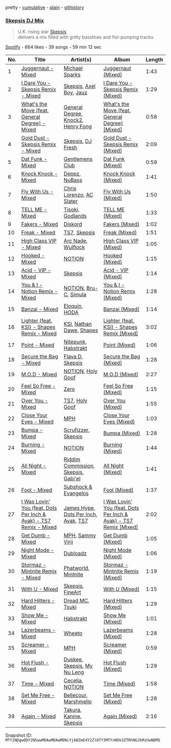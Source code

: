pretty - [cumulative](/playlists/cumulative/37i9dQZF1DWU7mNH0ss71X.md) - [plain](/playlists/plain/37i9dQZF1DWU7mNH0ss71X) - [githistory](https://github.githistory.xyz/mackorone/spotify-playlist-archive/blob/main/playlists/plain/37i9dQZF1DWU7mNH0ss71X)

### [Skepsis DJ Mix](https://open.spotify.com/playlist/37i9dQZF1DWU7mNH0ss71X)

> U.K\. rising star <a href="spotify:artist:6DnQYUjtYusK9QJts9HqSC">Skepsis</a><br/> delivers a mix filled with gritty basslines and fist\-pumping tracks.

[Spotify](https://open.spotify.com/user/spotify) - 664 likes - 39 songs - 59 min 12 sec

| No. | Title | Artist(s) | Album | Length |
|---|---|---|---|---|
| 1 | [Juggernaut \- Mixed](https://open.spotify.com/track/6z79qMltFPMlahFA3A0FIa) | [Michael Sparks](https://open.spotify.com/artist/1zuQZzeqzzlwUKVMYHvA87) | [Juggernaut \(Mixed\)](https://open.spotify.com/album/6aPmpQlYhYAMoEyfjs2cp0) | 1:43 |
| 2 | [I Dare You \- Skepsis Remix \- Mixed](https://open.spotify.com/track/10WUxH9Dz5i8XAsSiUrtj8) | [Skepsis](https://open.spotify.com/artist/6DnQYUjtYusK9QJts9HqSC), [Axel Boy](https://open.spotify.com/artist/4DabGEOrvBxxta0YlaaJpJ), [Jauz](https://open.spotify.com/artist/5ttgIeUVka6FLyi00Uu5h8) | [I Dare You \- Skepsis Remix \(Mixed\)](https://open.spotify.com/album/7sH0vsWwT01Fhs6haXb8HM) | 1:29 |
| 3 | [What's the Move \(feat\. General Degree\) \- Mixed](https://open.spotify.com/track/4Mrvf5MZa29agwNQLIsqzs) | [General Degree](https://open.spotify.com/artist/0CwVuGmnkIBc5uitBWkplO), [Knock2](https://open.spotify.com/artist/6mmSS7itNWKbapgG2eZbIg), [Henry Fong](https://open.spotify.com/artist/3nALc9PyUfe6CO3EY9bNhH) | [What's the Move \(feat\. General Degree\) \[Mixed\]](https://open.spotify.com/album/6KvvAaZ9vhs6ib33DvxkC1) | 0:58 |
| 4 | [Gold Dust \- Skepsis Remix \- Mixed](https://open.spotify.com/track/4KccmgNw4KkdtoWK5iSqnW) | [Skepsis](https://open.spotify.com/artist/6DnQYUjtYusK9QJts9HqSC), [DJ Fresh](https://open.spotify.com/artist/6r20qOqY7qDWI0PPTxVMlC) | [Gold Dust \- Skepsis Remix \(Mixed\)](https://open.spotify.com/album/6de6N29eYh55ci4Fax5wg4) | 2:09 |
| 5 | [Dat Funk \- Mixed](https://open.spotify.com/track/4Nf4I57msbH76Qe0o66iMj) | [Gentlemens Club](https://open.spotify.com/artist/58MEqEE2029jp6KTWTt1hO) | [Dat Funk \(Mixed\)](https://open.spotify.com/album/1oL1ObA1vEAzknv8PtZsQE) | 0:59 |
| 6 | [Knock Knock \- Mixed](https://open.spotify.com/track/6Btrx9JxGfKd2Nl3q4PWeE) | [Deppz](https://open.spotify.com/artist/7jhS9dwK214Tp1KgEVfyd2), [NuBass](https://open.spotify.com/artist/5Nd61ppMOQbbtF1HV13kBO) | [Knock Knock \(Mixed\)](https://open.spotify.com/album/7LV3bKp23cFM4md2GmZQ1m) | 1:41 |
| 7 | [Fly With Us \- Mixed](https://open.spotify.com/track/2veqvGps1j49K0GMdCilgP) | [Chris Lorenzo](https://open.spotify.com/artist/7tm9Tuc70geXOOyKhtZHIj), [AC Slater](https://open.spotify.com/artist/6EqFMCnVGBRNmwPlk2f3Uc) | [Fly With Us \(Mixed\)](https://open.spotify.com/album/752Y1StjD041LVXUEEDTcQ) | 1:50 |
| 8 | [TELL ME \- Mixed](https://open.spotify.com/track/5pyDKx0CiBDUOeSwD7rExx) | [Tisoki](https://open.spotify.com/artist/0XW7mqhbaQnRtHmwfAVg64), [Godlands](https://open.spotify.com/artist/2BW6zD5lzOxdEFWrgsHMq8) | [TELL ME \(Mixed\)](https://open.spotify.com/album/6Y1nvOpOZunyiq6YSX20HZ) | 1:33 |
| 9 | [Fakers \- Mixed](https://open.spotify.com/track/6NZry6T0ByXcjsFSJXnhEO) | [Diskord](https://open.spotify.com/artist/3o8BMojuQONFOJ0cJ0qOEc) | [Fakers \(Mixed\)](https://open.spotify.com/album/3tlcO17w79mo5U9mRnZK2K) | 1:02 |
| 10 | [Freak \- Mixed](https://open.spotify.com/track/5AHhs1tfcIr4Yq3pGY9c5I) | [TS7](https://open.spotify.com/artist/4EV6hgVc6KD0SFOIJJLFki), [Skepsis](https://open.spotify.com/artist/6DnQYUjtYusK9QJts9HqSC) | [Freak \(Mixed\)](https://open.spotify.com/album/3niAmp8RA2ow4oCz2osYCE) | 1:51 |
| 11 | [High Class VIP \- Mixed](https://open.spotify.com/track/7CXZPR1kORgYeSHbPMLoJ6) | [Arc Nade](https://open.spotify.com/artist/57dmsH0BOHyhumBwhL2zqL), [Wulflock](https://open.spotify.com/artist/0CUcadD1x41grLqlH1iubO) | [High Class VIP \(Mixed\)](https://open.spotify.com/album/5mwmJRAdmENzn7dKDeTnGV) | 1:05 |
| 12 | [Hooked \- Mixed](https://open.spotify.com/track/2GPpNr79eBj8weB8jkaOKM) | [NOTION](https://open.spotify.com/artist/1uRVM0wBdtyEuU582EeKJM) | [Hooked \(Mixed\)](https://open.spotify.com/album/2cOerOyCmmmA6JaU5ePNN5) | 1:15 |
| 13 | [Acid \- VIP \- Mixed](https://open.spotify.com/track/5Q2pTyNfTRtqlN3jRXap3E) | [Skepsis](https://open.spotify.com/artist/6DnQYUjtYusK9QJts9HqSC) | [Acid \- VIP \(Mixed\)](https://open.spotify.com/album/4NhbjexDYBBzHhGp7ujSgC) | 1:14 |
| 14 | [You & I \- Notion Remix \- Mixed](https://open.spotify.com/track/5a9iQBYTllSbYkhTmHjnVp) | [NOTION](https://open.spotify.com/artist/1uRVM0wBdtyEuU582EeKJM), [Bru\-C](https://open.spotify.com/artist/7GDrXlpRrdG29o4n0pNR5D), [Simula](https://open.spotify.com/artist/2KCmoJZgpL6hNFdT4l9PTl) | [You & I \- Notion Remix \(Mixed\)](https://open.spotify.com/album/0VPAYD6ETE5Dr9aAlP7Wf6) | 1:28 |
| 15 | [Banzai \- Mixed](https://open.spotify.com/track/4tUbQZYsrh5dsZjVmOogdE) | [Eloquin](https://open.spotify.com/artist/6tRzzi6vUGERNBRbOkaOa1), [HODA](https://open.spotify.com/artist/6947jU93LuBHWx7OLAh9gx) | [Banzai \(Mixed\)](https://open.spotify.com/album/5dghbmhBQ6IAaqh5pzN93Q) | 1:14 |
| 16 | [Lighter \(feat\. KSI\) \- Shapes Remix \- Mixed](https://open.spotify.com/track/34fUxyPvrztsL1juIDipDI) | [KSI](https://open.spotify.com/artist/1nzgtKYFckznkcVMR3Gg4z), [Nathan Dawe](https://open.spotify.com/artist/2gduEC76ry33RVurAvT05p), [Shapes](https://open.spotify.com/artist/1bZ8OZoO6E3KRtXQrYVNaw) | [Lighter \(feat\. KSI\) \- Shapes Remix \[Mixed\]](https://open.spotify.com/album/3iSgQXz5pIZ04pW9cSsstA) | 3:02 |
| 17 | [Point \- Mixed](https://open.spotify.com/track/5beBbkRTZOnyvBuEoLPVI5) | [Nitepunk](https://open.spotify.com/artist/6iPbI11utXY9CVhX6SPXEg), [Habstrakt](https://open.spotify.com/artist/1YYJxpOXYk1z1WtqdeLMkn) | [Point \(Mixed\)](https://open.spotify.com/album/66cAQS8NL49Z8SOHHLs0G6) | 1:06 |
| 18 | [Secure the Bag \- Mixed](https://open.spotify.com/track/69KrRNUxQPGEdQLaXGPS4h) | [Flava D](https://open.spotify.com/artist/682SntJ7VKoFfssPfDAmDZ), [Skepsis](https://open.spotify.com/artist/6DnQYUjtYusK9QJts9HqSC) | [Secure the Bag \(Mixed\)](https://open.spotify.com/album/0UJyXHtE58lbDIAmFGTWRq) | 1:28 |
| 19 | [M.O.D \- Mixed](https://open.spotify.com/track/22e2rfxrHhbkICOKVaMO9G) | [NOTION](https://open.spotify.com/artist/1uRVM0wBdtyEuU582EeKJM), [Holy Goof](https://open.spotify.com/artist/2gNmFyBanPG1slh2pHnCtU) | [M.O.D \(Mixed\)](https://open.spotify.com/album/7xOKbHe4efJPsykIuZwoJB) | 2:27 |
| 20 | [Feel So Free \- Mixed](https://open.spotify.com/track/7A5dPJZIQij9sfoBkWAo08) | [Zero](https://open.spotify.com/artist/6ocDQwCTkVro3cmejcF1DH) | [Feel So Free \(Mixed\)](https://open.spotify.com/album/09Z0c5SDiN5atH1VrphNRN) | 1:15 |
| 21 | [Over You \- Mixed](https://open.spotify.com/track/2XWYFznXlU4eqYKWBnPoNg) | [TS7](https://open.spotify.com/artist/4EV6hgVc6KD0SFOIJJLFki), [Holy Goof](https://open.spotify.com/artist/2gNmFyBanPG1slh2pHnCtU) | [Over You \(Mixed\)](https://open.spotify.com/album/3gyH7UOaYA1Y7XQ0nDoicd) | 1:55 |
| 22 | [Close Your Eyes \- Mixed](https://open.spotify.com/track/1sAFW1YSqi0onRokalR6ov) | [MPH](https://open.spotify.com/artist/62SCu33InHVq97VaWw3eof) | [Close Your Eyes \(Mixed\)](https://open.spotify.com/album/2KcG99C8pLqebP7QnBB5kv) | 1:03 |
| 23 | [Bumpa \- Mixed](https://open.spotify.com/track/1JlnCIF5zMWOJGQgkD84Jw) | [Scrufizzer](https://open.spotify.com/artist/3JmGsgVoGUN1Ro1jLfi7k1), [Skepsis](https://open.spotify.com/artist/6DnQYUjtYusK9QJts9HqSC) | [Bumpa \(Mixed\)](https://open.spotify.com/album/4keXV2mZ1hlHR13SRnPJFN) | 1:28 |
| 24 | [Burning \- Mixed](https://open.spotify.com/track/29vfpxOxuTzMQlKsD2xiKp) | [NOTION](https://open.spotify.com/artist/1uRVM0wBdtyEuU582EeKJM) | [Burning \(Mixed\)](https://open.spotify.com/album/2hygmDYe3kgQWXDJSLFRES) | 1:44 |
| 25 | [All Night \- Mixed](https://open.spotify.com/track/6R3SM1XqZpL3HEoPUeDd3h) | [Riddim Commission](https://open.spotify.com/artist/6VEfh7l6OPJYzIO8vRsqo9), [Skepsis](https://open.spotify.com/artist/6DnQYUjtYusK9QJts9HqSC), [Gabi'el](https://open.spotify.com/artist/6fhN6RXbIZ26S3gfebpNYN) | [All Night \(Mixed\)](https://open.spotify.com/album/0fAh3w27Cs6LF9iZPC9djO) | 1:41 |
| 26 | [Fool \- Mixed](https://open.spotify.com/track/7aL8oBhb5hgsSiOwPwlF2D) | [Subshock & Evangelos](https://open.spotify.com/artist/2zmc5GOSrIaronLdKaqluH) | [Fool \(Mixed\)](https://open.spotify.com/album/7tAvz2952AlFj0GQbrSz0f) | 1:37 |
| 27 | [I Was Lovin' You \(feat\. Dots Per Inch & Ayak\) \- TS7 Remix \- Mixed](https://open.spotify.com/track/58gmIqK2fkjOWtl67NQ9UO) | [James Hype](https://open.spotify.com/artist/43BxCL6t4c73BQnIJtry5v), [Dots Per Inch](https://open.spotify.com/artist/20BQJA9TcJiWM3AWbMY7wl), [Ayak](https://open.spotify.com/artist/47NAtOqGZrJ5PHt0a0sZlP), [TS7](https://open.spotify.com/artist/4EV6hgVc6KD0SFOIJJLFki) | [I Was Lovin' You \(feat\. Dots Per Inch & Ayak\) \- TS7 Remix \[Mixed\]](https://open.spotify.com/album/5hMYaZFfNvZMelKySnTLEP) | 2:02 |
| 28 | [Get Dumb \- Mixed](https://open.spotify.com/track/1e8WAwL8auG3e49wVD1twc) | [MPH](https://open.spotify.com/artist/62SCu33InHVq97VaWw3eof), [Sammy Virji](https://open.spotify.com/artist/1GuqTQbuixFHD6eBkFwVcb) | [Get Dumb \(Mixed\)](https://open.spotify.com/album/2c3QmVevm6bnjfNw4AsALO) | 1:05 |
| 29 | [Night Mode \- Mixed](https://open.spotify.com/track/7g9Ccu9D2KApU96ZbnQgOw) | [Dubloadz](https://open.spotify.com/artist/4akLvvJyLbJxlbpSXHTLvT) | [Night Mode \(Mixed\)](https://open.spotify.com/album/5Lnx2wIUPZ1EpFwOzXHSGK) | 1:06 |
| 30 | [Stormaz \- Mintnite Remix \- Mixed](https://open.spotify.com/track/5xdFIPnYKTT9v3VnVRwtXW) | [Phatworld](https://open.spotify.com/artist/5rBIR1y90WuRA7A83OWOfi), [Mintnite](https://open.spotify.com/artist/2dVSvPGXXJBWKlG82Ov2r6) | [Stormaz \- Mintnite Remix \(Mixed\)](https://open.spotify.com/album/7f7TgghWc1RVTVi6A45npF) | 1:19 |
| 31 | [With U \- Mixed](https://open.spotify.com/track/1Z6Xf3TJhUwKt4HPAQAGmC) | [Skepsis](https://open.spotify.com/artist/6DnQYUjtYusK9QJts9HqSC), [FineArt](https://open.spotify.com/artist/4rpDgbKcQ6a8rT7mk60a7o) | [With U \(Mixed\)](https://open.spotify.com/album/0pI4f4qn3tqlmtDDbLKwkC) | 1:15 |
| 32 | [Hard Hitters \- Mixed](https://open.spotify.com/track/5c20HXCDGHvowMQ8mMqxZa) | [Dread MC](https://open.spotify.com/artist/2U5JmM5bTJuARrzQYnDAKn), [Tsuki](https://open.spotify.com/artist/2yJbiseBZFvrCK5GueLnk7) | [Hard Hitters \(Mixed\)](https://open.spotify.com/album/6ktBKpr6rI3dDFtpiNghMV) | 1:29 |
| 33 | [Show Me \- Mixed](https://open.spotify.com/track/5gyxiLgdIq2j5ZA1geduRf) | [Habstrakt](https://open.spotify.com/artist/1YYJxpOXYk1z1WtqdeLMkn) | [Show Me \(Mixed\)](https://open.spotify.com/album/19B8YfQDH3Z5E8xVUZjpRV) | 1:01 |
| 34 | [Lazerbeams \- Mixed](https://open.spotify.com/track/7uyWoV5STKYsezhRf7yydK) | [Wheeto](https://open.spotify.com/artist/5YZNr5ukMm2xAT7Y4LbTl2) | [Lazerbeams \(Mixed\)](https://open.spotify.com/album/0n3VXQkKU7Hz5O4rYsh4Bd) | 1:28 |
| 35 | [Screamer \- Mixed](https://open.spotify.com/track/4VHjgoeKUVcqfe4iKOQTWh) | [MPH](https://open.spotify.com/artist/62SCu33InHVq97VaWw3eof) | [Screamer \(Mixed\)](https://open.spotify.com/album/5sCsNbQ7L3yBk0j1CHRwOI) | 0:59 |
| 36 | [Hot Flush \- Mixed](https://open.spotify.com/track/7fu3rRXpxVNznDy4Vhlj04) | [Duskee](https://open.spotify.com/artist/3f2xeagPNM6X9FktDTIudH), [Skepsis](https://open.spotify.com/artist/6DnQYUjtYusK9QJts9HqSC), [My Nu Leng](https://open.spotify.com/artist/2rChxbkkh2U5ZrPuShKmTZ) | [Hot Flush \(Mixed\)](https://open.spotify.com/album/2N3PUTtSJZJbrtDOJ7gqR7) | 1:29 |
| 37 | [Time \- Mixed](https://open.spotify.com/track/4wGOAD955UfmhHSwsG91Hw) | [Cecelia](https://open.spotify.com/artist/6LtDEad7bRcRxBKQoiFAlI), [NOTION](https://open.spotify.com/artist/1uRVM0wBdtyEuU582EeKJM) | [Time \(Mixed\)](https://open.spotify.com/album/7v7wb12Jpx8kY5GykdfCqP) | 1:58 |
| 38 | [Set Me Free \- Mixed](https://open.spotify.com/track/4V4iEwKwTxF8GNhRTuBVyX) | [Bellecour](https://open.spotify.com/artist/1PiNBMw3iIaG021gWeidUY), [Marshmello](https://open.spotify.com/artist/64KEffDW9EtZ1y2vBYgq8T) | [Set Me Free \(Mixed\)](https://open.spotify.com/album/6JUlt3xXqRjEjE2EikuYth) | 1:28 |
| 39 | [Again \- Mixed](https://open.spotify.com/track/1LrL4N1Gfy5PzVmv8z90Yv) | [Takura](https://open.spotify.com/artist/5h7nWgcp5DTynhz4iaq0Ri), [Kanine](https://open.spotify.com/artist/1KiNUGL3r0GgyLwqYCY1yV), [Skepsis](https://open.spotify.com/artist/6DnQYUjtYusK9QJts9HqSC) | [Again \(Mixed\)](https://open.spotify.com/album/5AG8FGk0kfE0EHF3re7Eb2) | 2:16 |

Snapshot ID: `MTY2NDgwODY2NSwwMDAwMDAwMDNiYjA0ZmE4Y2ZlOTY3MTYxNDk3ZTRhNGJkMzUwNDM5`
